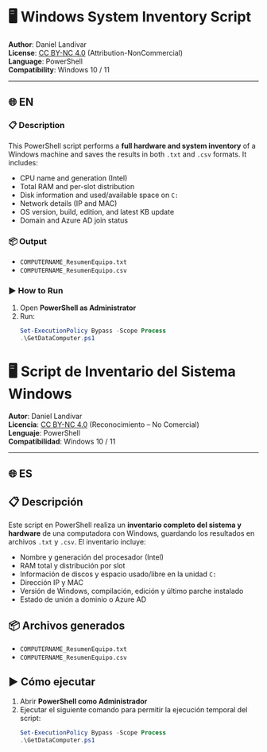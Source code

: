 # 🖥️ Windows System Inventory Script

**Author**: Daniel Landivar  
**License**: [CC BY-NC 4.0](https://creativecommons.org/licenses/by-nc/4.0/) (Attribution-NonCommercial)  
**Language**: PowerShell  
**Compatibility**: Windows 10 / 11  

---

## 🌐 EN

### 📋 Description

This PowerShell script performs a **full hardware and system inventory** of a Windows machine and saves the results in both `.txt` and `.csv` formats. It includes:

- CPU name and generation (Intel)
- Total RAM and per-slot distribution
- Disk information and used/available space on `C:`
- Network details (IP and MAC)
- OS version, build, edition, and latest KB update
- Domain and Azure AD join status

### 📦 Output

- `COMPUTERNAME_ResumenEquipo.txt`  
- `COMPUTERNAME_ResumenEquipo.csv`

### ▶️ How to Run

1. Open **PowerShell as Administrator**
2. Run:
   ```powershell
   Set-ExecutionPolicy Bypass -Scope Process
   .\GetDataComputer.ps1


# 🖥️ Script de Inventario del Sistema Windows

**Autor**: Daniel Landivar  
**Licencia**: [CC BY-NC 4.0](https://creativecommons.org/licenses/by-nc/4.0/) (Reconocimiento – No Comercial)  
**Lenguaje**: PowerShell  
**Compatibilidad**: Windows 10 / 11  

---

## 🌐 ES

## 📋 Descripción

Este script en PowerShell realiza un **inventario completo del sistema y hardware** de una computadora con Windows, guardando los resultados en archivos `.txt` y `.csv`. El inventario incluye:

- Nombre y generación del procesador (Intel)  
- RAM total y distribución por slot  
- Información de discos y espacio usado/libre en la unidad `C:`  
- Dirección IP y MAC  
- Versión de Windows, compilación, edición y último parche instalado  
- Estado de unión a dominio o Azure AD  

## 📦 Archivos generados

- `COMPUTERNAME_ResumenEquipo.txt`  
- `COMPUTERNAME_ResumenEquipo.csv`  

## ▶️ Cómo ejecutar

1. Abrir **PowerShell como Administrador**  
2. Ejecutar el siguiente comando para permitir la ejecución temporal del script:  
   ```powershell
   Set-ExecutionPolicy Bypass -Scope Process
   .\GetDataComputer.ps1
